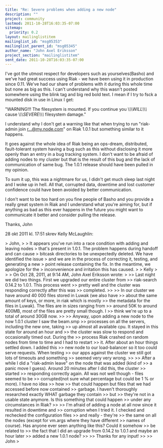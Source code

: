 ```yaml
---
title: "Re: Severe problems when adding a new node"
description: ""
project: community
lastmod: 2011-10-28T16:03:35-07:00
sitemap:
  priority: 0.2
layout: mailinglistitem
mailinglist_id: "msg05353"
mailinglist_parent_id: "msg05345"
author_name: "John Axel Eriksson"
project_section: "mailinglistitem"
sent_date: 2011-10-28T16:03:35-07:00
---
```



I've got the utmost respect for developers such as yourselves(Basho) and we've 
had great success using Riak - we have been using it
in production since 0.11. We've had our share of problems with it during this 
whole time but none as big as this. I can't understand why
this wasn't posted somewhere using the blink tag and big red bold text. I mean 
if I try to fsck a mounted disk in use in Linux I get:

"WARNING!!! The filesystem is mounted. If you continue you \\*\\*\\*WILL\\*\\*\\*
cause \\*\\*\\*SEVERE\\*\\*\\* filesystem damage."

I understand why I don't get a warning like that when trying to run "riak-admin 
join r...@my.node.com" on Riak 1.0.1 but something similar to
it happens.

It goes against the whole idea of Riak being an ops-dream, distributed, 
fault-tolerant system having a bug such as this without disclosing it
more openly than an entry in a bug tracking system. I don't want to be afraid 
of adding nodes to my cluster but that is the result of this bug and
the lack of communication of same bug. The 1.0.1 release should have been 
pulled in my opinion.

To sum it up, this was a nightmare for us, I didn't get much sleep last night 
and I woke up in hell. All that, corrupted data, downtime and lost customer
confidence could have been avoided by better communication.

I don't want to be too hard on you fine people of Basho and you provide a 
really great system in Riak and I understand what you're aiming for, but if
anything as bad as this ever happens in the future you might want to 
communicate it better and consider pulling the release.

Thanks,
John


28 okt 2011 kl. 17:51 skrev Kelly McLaughlin:

&gt; John,
&gt; 
&gt; It appears you've run into a race condition with adding and leaving nodes 
&gt; that's present in 1.0.1. The problem happens during handoff and can cause 
&gt; bitcask directories to be unexpectedly deleted. We have identified the issue 
&gt; and we are in the process of correcting it, testing, and generating a new 
&gt; point release containing the fix. In the meantime, we apologize for the 
&gt; inconvenience and irritation this has caused. 
&gt; 
&gt; Kelly
&gt; 
&gt; 
&gt; On Oct 28, 2011, at 9:14 AM, John Axel Eriksson wrote:
&gt; 
&gt;&gt; Last night we did two things. First we upgraded our entire cluster from 
&gt;&gt; riak-search 0.14.2 to 1.0.1. This process went
&gt;&gt; pretty well and the cluster was responding correctly after this was 
&gt;&gt; completed.
&gt;&gt; 
&gt;&gt; In our cluster we have around 40 000 files stored in Luwak (we also have 
&gt;&gt; about the same amount of keys, or more, in riak which is mostly
&gt;&gt; the metadata for the files in Luwak). The files are in sizes ranging from 
&gt;&gt; around 50K to around 400MB, most of the files are pretty small though. I
&gt;&gt; think we're up to a total of around 30GB now.
&gt;&gt; 
&gt;&gt; Anyway, upon adding a new node to the now 1.0.1 cluster I saw the beam.smp 
&gt;&gt; processes on all the servers, including the new one, taking
&gt;&gt; up almost all available cpu. It stayed in this state for around an hour and 
&gt;&gt; the cluster was slow to respond and occasionally timed out. During the
&gt;&gt; process Riak crashed on random nodes from time to time and I had to restart 
&gt;&gt; it. After about an hour things settled down. I added this
&gt;&gt; new node to our load-balancer so it too could serve requests. When testing 
&gt;&gt; our apps against the cluster we still got lots of timeouts and something
&gt;&gt; seemed very very wrong.
&gt;&gt; 
&gt;&gt; After a while I did a "riak-admin leave" on the node that was added (kind of 
&gt;&gt; a panic move I guess). Around 20 minutes after I did this, the cluster 
&gt;&gt; started
&gt;&gt; responding correctly again. All was not well though - files seemed to be 
&gt;&gt; corrupted(not sure what percentage but could be 1 % or more). I have no idea 
&gt;&gt; how
&gt;&gt; that could happen but files that we had accessed before now contained 
&gt;&gt; garbage. I haven't thoroughly researched exactly WHAT garbage they contain 
&gt;&gt; but
&gt;&gt; they're not in a usable state anymore. Is this something that could happen 
&gt;&gt; under any circumstances in Riak?
&gt;&gt; 
&gt;&gt; I'm afraid of adding a node at all now since it resulted in downtime and 
&gt;&gt; corruption when I tried it. I checked and rechecked the configuration files 
&gt;&gt; and really - they're
&gt;&gt; the same on all the nodes (except for vm.args where they have different 
&gt;&gt; names of course). Has anyone ever seen anything like this? Could it somehow 
&gt;&gt; be related to
&gt;&gt; the fact that I did an upgrade from 0.14.2 to 1.0.1 and maybe an hour later 
&gt;&gt; added a new 1.0.1 node?
&gt;&gt; 
&gt;&gt; Thanks for any input!
&gt;&gt; 
&gt;&gt; John
&gt; 
